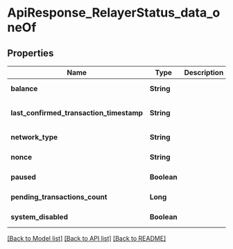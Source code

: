 # ApiResponse_RelayerStatus_data_oneOf

## Properties

| Name                                     | Type        | Description | Notes                        |
| ---------------------------------------- | ----------- | ----------- | ---------------------------- |
| **balance**                              | **String**  |             | [default to null]            |
| **last_confirmed_transaction_timestamp** | **String**  |             | [optional] [default to null] |
| **network_type**                         | **String**  |             | [default to null]            |
| **nonce**                                | **String**  |             | [default to null]            |
| **paused**                               | **Boolean** |             | [default to null]            |
| **pending_transactions_count**           | **Long**    |             | [default to null]            |
| **system_disabled**                      | **Boolean** |             | [default to null]            |

[[Back to Model list]](../README.md#documentation-for-models) [[Back to API list]](../README.md#documentation-for-api-endpoints) [[Back to README]](../README.md)
